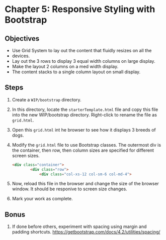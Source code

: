 # Chapter 5: Responsive Styling with Bootstrap

## Objectives
* Use Grid System to lay out the content that fluidly resizes on all the
* devices.  
* Lay out the 3 rows to display 3 equal width columns on large display.
* Make the layout 2 columns on a med width display.
* The content stacks to a single column layout on small display.

## Steps

1. Create a `WIP/bootstrap` directory.

1. In this directory, locate the `starterTemplate.html` file and copy this file into the new WIP/bootstrap directory. Right-click to rename the file as `grid.html`.

1. Open this `grid.html` int he browser to see how it displays 3 breeds of dogs. 

1. Modify the `grid.html` file to use Bootstrap classes. The outermost div is the container, then row, then column sizes are specified for different screen sizes. 
    ```html
    <div class="container">
            <div class="row">
                <div class="col-xs-12 col-sm-6 col-md-4">
    ```                     


1. Now, reload this file in the browser and change the size of the browser window. It should be responive to screen size changes.

1. Mark your work as complete.


## Bonus

1. If done before others, experiment with spacing using margin and padding shortcuts. https://getbootstrap.com/docs/4.2/utilities/spacing/ 